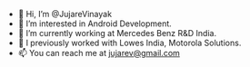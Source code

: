 - 👋 Hi, I’m @JujareVinayak
- 👀 I’m interested in Android Development.
- 🌱 I’m currently working at Mercedes Benz R&D India.
- 💞️ I previously worked with Lowes India, Motorola Solutions.
- 📫 You can reach me at jujarev@gmail.com

<!---
JujareVinayak/JujareVinayak is a ✨ special ✨ repository because its `README.md` (this file) appears on your GitHub profile.
You can click the Preview link to take a look at your changes.
--->
